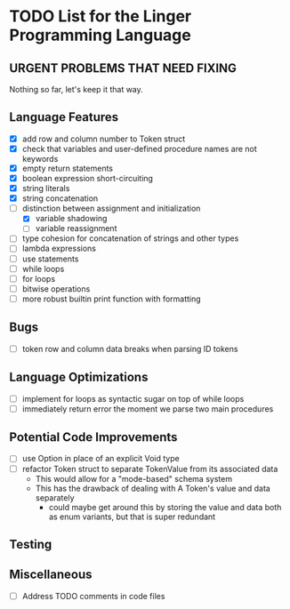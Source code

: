 # TODO List for the Linger Programming Language

## URGENT PROBLEMS THAT NEED FIXING

Nothing so far, let's keep it that way.

## Language Features

- [x] add row and column number to Token struct
- [x] check that variables and user-defined procedure names are not keywords
- [x] empty return statements
- [x] boolean expression short-circuiting
- [x] string literals
- [x] string concatenation
- [ ] distinction between assignment and initialization
  - [x] variable shadowing
  - [ ] variable reassignment
- [ ] type cohesion for concatenation of strings and other types
- [ ] lambda expressions
- [ ] use statements
- [ ] while loops
- [ ] for loops
- [ ] bitwise operations
- [ ] more robust builtin print function with formatting

## Bugs

- [ ] token row and column data breaks when parsing ID tokens

## Language Optimizations

- [ ] implement for loops as syntactic sugar on top of while loops
- [ ] immediately return error the moment we parse two main procedures

## Potential Code Improvements

- [ ] use Option<Value> in place of an explicit Void type
- [ ] refactor Token struct to separate TokenValue from its associated data
  - This would allow for a "mode-based" schema system
  - This has the drawback of dealing with A Token's value and data separately
    - could maybe get around this by storing the value and data both as enum
      variants, but that is super redundant

## Testing

## Miscellaneous

- [ ] Address TODO comments in code files
